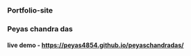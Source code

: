 ### Portfolio-site 
### Peyas chandra das 

#### live demo - https://peyas4854.github.io/peyaschandradas/
